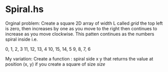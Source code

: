 # Spiral.hs
Orginal problem:
Create a square 2D array of width L called *grid* the top left is zero, then increases by one as you move to the right then continues to increase as you move clockwise. This patten continues as the numbers spiral inside i.e.

 0,  1,  2, 3
11, 12, 13, 4
10, 15, 14, 5
 9,  8,  7, 6

My variation:
Create a function : spiral side x y
that returns the value at position (x, y) if you create a square of size *size*

